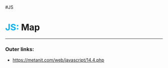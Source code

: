 #JS
# <font color="#00b0f0">JS:</font> Map
---
### Outer links:
- https://metanit.com/web/javascript/14.4.php